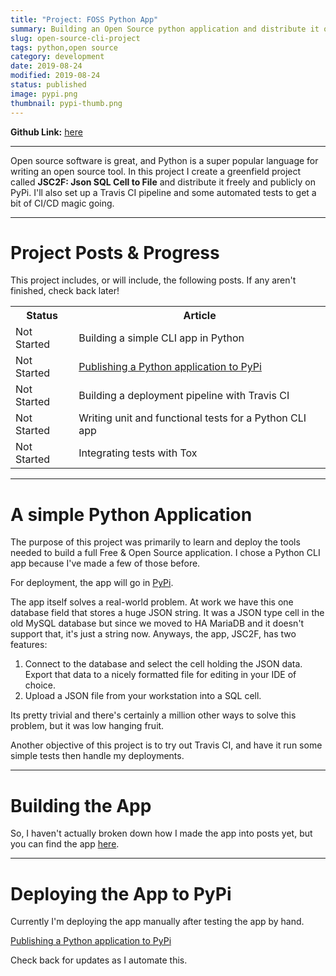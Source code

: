 ```yaml
---
title: "Project: FOSS Python App"
summary: Building an Open Source python application and distribute it on PyPi.
slug: open-source-cli-project
tags: python,open source
category: development
date: 2019-08-24
modified: 2019-08-24
status: published
image: pypi.png
thumbnail: pypi-thumb.png
---
```



**Github Link:** [here](https://github.com/kylep/jsc2f)

---


Open source software is great, and Python is a super popular language for
writing an open source tool. In this project I create a greenfield project
called **JSC2F: Json SQL Cell to File** and distribute it freely and publicly
on PyPi. I'll also set up a Travis CI pipeline and some automated tests to get
a bit of CI/CD magic going.


---

# Project Posts & Progress

This project includes, or will include, the following posts.
If any aren't finished, check back later!

<table class="project-table">
  <tr>
    <th>Status</th>
    <th>Article</th>
  </tr>
  <tr>
    <td>Not Started</td>
    <td>Building a simple CLI app in Python</td>
  </tr>
  <tr>
    <td>Not Started</td>
    <td>
      <a href="/python-pypi.html">
        Publishing a Python application to PyPi
      </a>
    </td>
  </tr>
  <tr>
    <td>Not Started</td>
    <td>Building a deployment pipeline with Travis CI</td>
  </tr>
  <tr>
    <td>Not Started</td>
    <td>Writing unit and functional tests for a Python CLI app</td>
  </tr>
  <tr>
    <td>Not Started</td>
    <td>Integrating tests with Tox</td>
  </tr>
</table>

---


# A simple Python Application

The purpose of this project was primarily to learn and deploy the tools needed
to build a full Free & Open Source application. I chose a Python CLI app
because I've made a few of those before.

For deployment, the app will go in [PyPi](https://pypi.org/).

The app itself solves a real-world problem. At work we have this one database
field that stores a huge JSON string. It was a JSON type cell in the old MySQL
database but since we moved to HA MariaDB and it doesn't support that, it's
just a string now. Anyways, the app, JSC2F, has two features:

1. Connect to the database and select the cell holding the JSON data. Export
   that data to a nicely formatted file for editing in your IDE of choice.
1. Upload a JSON file from your workstation into a SQL cell.

Its pretty trivial and there's certainly a million other ways to solve this
problem, but it was low hanging fruit.

Another objective of this project is to try out Travis CI, and have it run some
simple tests then handle my deployments.


---

# Building the App

So, I haven't actually broken down how I made the app into posts yet, but you
can find the app [here](https://github.com/kylep/jsc2f).


---


# Deploying the App to PyPi

Currently I'm deploying the app manually after testing the app by hand.

[Publishing a Python application to PyPi](/python-pypi.html)

Check back for updates as I automate this.
